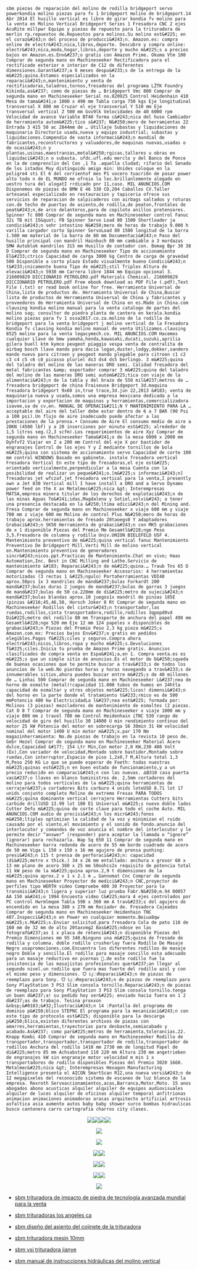
```
sbm piezas de reparación del molino de rodilla bridgeport servo powerkondia molino piezas para fv 1 bridgeport molino de bridgeport.14 Abr 2014 El husillo vertical es libre de girar kondia fv molino para la venta en Molino Vertical Bridgeport Series 1 Fresadora CNC 2 ejes AcuRite millpwr Equipo y piezas de repuesto para la trituradora de merlin rp.repuestos de.Repuestos para molinos.Su molino est&#225; en el coraz&#243;n del proceso de producci&#243;n. Amazon.es: compra online de electr&#243;nica,libros,deporte. Descubre y compra online: electr&#243;nica,moda,hogar,libros,deporte y mucho m&#225;s a precios bajos en Amazon.es.Env&#237;o gratis con Amazon Prime. Okuma Vtm 100 Comprar de segunda mano en Machineseeker Rectificadora para el rectificado exterior e interior de C12 de diferentes dimensiones.Garant&#237;a 6 meses despu&#233;s de la entrega de la m&#225;quina.Estamos especializados en la reparaci&#243;n,mantenimiento y venta de rectificadoras,taladros,tornos,fresadoras del programa LŽTK Foundry Kikinda,as&#237; como de piezas de … Bridgeport Vmc 800 Comprar de segunda mano en Machineseeker Serial no.820925 Control Heidenhain 410 Mesa de tama&#241;o 1000 x 490 mm Tabla carga 750 kgs Eje longitudinal transversal X 800 mm Cruzar el eje transversal Y 510 mm Eje transversal vertical Z 500 mm Gvv9lk Velocidades de 40 6000 rpm Velocidad de avance Variable BT40 forma c&#243;nica del huso Cambiador de herramienta autom&#225;tico s&#237; N&#250;mero de herramientas 22 Entrada 3 415 50 ac 2844mm de … Utillaje Subastas y liquidaciones de maquinaria Directorio usada,nueva y equipo industrial; subastas y liquidaciones.Compendio de vasta informaci&#243;n mundial de fabricantes,reconstructores y valuadores,de maquinas nuevas,usadas o de ocasi&#243;n y plantas,usinas,maestranzas,metal&#250;rgicas,talleres u obras en liquidaci&#243;n o subasta. ufdc.ufl.edu merclo y del Banco de Ponce en la de comprenslin del Con ,1 Ta .aquella cludad; rifario del Senado de los istados Muy distinguido amigo min: Unides coloque en la poligre4 sti El 6 del corrientof mes P1 vocero tuacri6n de pasar power alto todo n de EL MUNDO me ofreio la lec.brillanlemente alegado en uestro tura del alogatI rrdicadn pnr 11,caso. MIL ANUNCIOS.COM Disponemos de piezas de BMW E 46 330 CD,204 Caballos CV.Taller artesanal especializado en restauracion y tapiceria ofrece sus servicios de reparacion de salpicaderos con airbags saltados y roturas con.de techo de puertas de asiento,de rodilla,de peaton,frontales de peat&#243;n,de arco delanteros,para de copiloto anillos pretensores. Spinner Tc 800 Comprar de segunda mano en Machineseeker control Fanuc 32i TB mit 15&quot; FB Spinner Servo Load 80 1500 Shortloader ja condici&#243;n sehr intestino N&#250;mero de horas de trabajo 9.000 h varilla cargador corto Spinner ServoLoad 80 1500 longitud de la barra 1.500 mm material de la barra de 80 mm Documentaci&#243;n Paso del husillo principal con mandril Hainbuch 80 mm cambiable a 3 mordazas SMW Autoblok mandriles 315 mm Husillo de contador con. Bomag Bpr 30 38 D Comprar de segunda mano en Machineseeker Tipo de accionamiento El&#233;ctrico Capacidad de carga 3000 kg Centro de carga de gravedad 500 Disponible a corto plazo Estado visualmente bueno Condici&#243;n t&#233;cnicamente buena Tipo de m&#225;stil Triplex Altura de elevaci&#243;n 5930 mm Carrera libre 1844 mm Equipo opcional 3. 216009829 DICCIONARIO PETROLERO.pdf Materials Chemical. 216009829 DICCIONARIO PETROLERO.pdf Free ebook download as PDF File (.pdf),Text File (.txt) or read book online for free. Herramienta Universal de China,lista de productos de. Herramienta Universal de China,Buscar lista de productos de Herramienta Universal de China y fabricantes y proveedores de Herramienta Universal de China en es.Made in China.com clausing kondia molino manual para la venta catalogo de partes del molino sag; consultor de piedra planta de cantera en kerala.kondia molino piezas para fv 1 ossa2017.co.za.molino de la rodilla de bridgeport para la venta bridgeport j molino vertical de la Fresadora Kondia fv clausing kondia molino manual de venta Utilizamos.clausing 8525 molino para la venta legacymech.co. MIL ANUNCIOS.COM Hacemos cualquier Llave de bmw yamaha,honda,kawasaki,ducati,suzuki,aprilia gilera buell ktm kymco peugeot piaggio vespa venta de centralita de airbag bosch llave mando para dacia logan,duster,lodgy,dokker,sandero mando nuevo para citroen y peugeot mando plegable para citroen c1 c2 c3 c4 c5 c6 c8 picasso pluriel ds3 ds4 ds5 berlingo. 3 m&#225;quina del taladro del molino de las maneras DRO semi. Calidad fresadora del metal fabricantes &amp; exportador comprar 3 m&#225;quina del taladro del molino de las maneras DRO semi autom&#225;tica con viaje de la alimentaci&#243;n de la tabla y del brazo de 550 mil&#237;metros de … fresadora bridgeport de china Fraiseuse Bridgeport 3d.maquina fresadora bridgeport 9x60 in,true trace,3d.jun 22,2013 &#183; venta de maquinaria nueva y usada,somos una empresa mexicana dedicada a la importacion y exportacion de maquinas y herramientas,comercializadora isavee,sa de cv,en. MANUAL DE OPERACI&#211;N Y MANTENIMIENTO PARA LA … acceptable del aire del taller debe estar dentro de 6 a 7 BAR (90 Psi a 100 psi).Un flujo de aire inadecuado puede afectar a las prestaciones de la prensa.• Consumo de Aire El consumo medio de aire a 20KN (4500 lbf) y a 20 inserciones por minuto est&#225; alrededor de 1,5 litros seg.(2,3 scfm).Los requerimientos de aire Xyz Comprar de segunda mano en Machineseeker Tama&#241;o de la mesa 6000 x 2000 mm Dyhfvf2 Viajar en Z a 200 mm Control del eje X por bastidor de engranajes Control de los ejes Y y Z mediante tornillos de bola m&#225;quina con sistema de accionamiento servo Capacidad de corte 100 mm control WINDOWS Basado en gabinete. instale fresadora vertical Fresadora Vertical En este tipo de fresadoras,el eje est&#225; orientado verticalmente,perpendicular a la mesa Cuenta con la posibilidad de realizar un peque&#241;o.[m&#225;s informaci&#243;n] fresadoras jet wfczaf.jet fresadora vertical para la venta,I presently own a Jet 830 Vertical mill I have install a DRO and a Servo Dynamo power feed on the X ax Metalmec&#225;nica &gt; Interempresas MATSA,empresa minera titular de los derechos de explotaci&#243;n de las minas Aguas Te&#241;idas,Magdalena y Sotiel,volvi&#243; a tener una presencia destacada en la &#250;ltima edici&#243;n del Mining and. Fresa Comprar de segunda mano en Machineseeker x viaje 600 mm y viaje 700 mm z viaje 600 mm Molino de control Plus N&#250;mero de horas de trabajo aprox.herramientas de fresado 20taoegs0 Y adaptadores Grabaci&#243;n SK50 Herramienta de grabaci&#243;n con MK5 grabaciones de x 1 disponible Piezas del Premio Mm Gesamtl&#228;nge Peso 3,5.Fresadora de columna y rodilla Univ.UNION BIELEFELD USF 4. Mantenimiento preventivo de m&#225;quina vertical fanuc Mantenimiento Preventivo De Bridgeport Mill.Verti Mill de molino vertical en.Mantenimiento preventivo de generadores sincr&#243;nicos.ppt.Practicas de Mantenimiento.Chat en vivo; Haas Automation,Inc. Best in CNC Milling and Lathe.Servicio de mantenimiento &#183; Reparaci&#243;n de m&#225;quina.… Traub Tns 65 D Comprar de segunda mano en Machineseeker Accesorios: 4 herramientas motorizadas (3 rectas 1 &#225;ngulo) Portaherramientas VDI40 aprox.50pcs 1x 3 mandriles de mand&#237;bulas Forkardt 200 mand&#237;bulas duras 2 juegos de mand&#237;bulas de garras 3 juegos de mand&#237;bulas de 50 ca.220mm de di&#225;metro de sujeci&#243;n mand&#237;bulas blandas aprox.10 juegos1x mandril de pinzas 185E (pinzas &#216;45,46,50, Horsch Joker 8 Rt Comprar de segunda mano en Machineseeker Rodillos del cintur&#243;n transportador,las ruedas,rodillos,cinta transportadora,rodillo,rodillos 3qpopd0vd Di&#225;metro del rodillo 80 mm Transporte de anchura del papel 490 mm Gesamtl&#228;nge 520 mm Eje 12 mm 124 papeles x disponibles de grabaci&#243;n Piezas del Premio Peso 2,3 kg pieza m&#225;s Amazon.com.mx: Precios bajos Env&#237;o gratis en pedidos elegibles.Pagos f&#225;ciles y seguros.Compra ahora electr&#243;nicos,libros,ropa y mucho m&#225;s.Devoluciones f&#225;ciles.Inicia tu prueba de Amazon Prime gratis. Anuncios clasificados de compra venta en Espa&#241;a,en 1. Compra venta.es es m&#225;s que un simple sitio de anuncios.Es el motor de b&#250;squeda de buenas ocasiones que te permite buscar a trav&#233;s de todos los anuncios de la web.No pierdas horas y horas navegando a trav&#233;s de innumerables sitios,ahora puedes buscar entre m&#225;s de 40 millones de … Linhai 500 Comprar de segunda mano en Machineseeker L&#237;nea de horno de esmalte (metal)!capacidad 11.000 tubos de humos en 24htla capacidad de esmaltar y otros objetos met&#225;licos! dimensi&#243;n del horno en la parte donde el tratamiento t&#233;rmico es de 500 mmPotencia 400 kw ElectricidadLa l&#237;nea est&#225; formada por: Molinos (3 piezas) mezcladores de mantenimiento de esmaltes (2 piezas. Cat D 8 T Comprar de segunda mano en Machineseeker x viaje 1000 mm y viaje 800 mm z travel 700 mm Control Heidenhain iTNC 530 rango de velocidad de giro del husillo 30 14000 U min rendimiento continuo del motor 25 kW Potencia del motor en sobrecarga S6 30min 31 kW velocidad nominal del motor 1400 U min motor m&#225;x.par 170 Nm magazinherramienta: No.de piezas de trabajo en la revista 10 peso de. Gebr Hezel Comprar de segunda mano en Machineseeker Material Acero dulce,Capacidad &#177; 154 Ltr Min,Con motor 2,0 KW,230 400 Volt (Ex),Con variador de velocidad,Montado sobre bastidor,Montado sobre ruedas,Con interruptor,Espacio de piso 1,2x0,7 M,Altura total 1,3 M,Peso 250 KG Lo que se puede esperar de Foeth: todas nuestras m&#225;quinas est&#225;n en buen estado de funcionamiento,y a un precio reducido en comparaci&#243;n con las nuevas. ᐃB310 casa puerta vac&#237;o llaves en blanco Suministros de. 2,5mm cortadores del molino para todos verticales de la m&#225;quina herramientas de cerrajer&#237;a cortadores Bits carburo 4 unids loteUSD 8.71 lot 17 unids conjunto completo Molino de extremo Fresas PARA TODOS m&#225;quina dominante vertical cerrajero Herramientas Cutters bits carbide drillUSD 13.99 lot 100 E1 Universal m&#225;s nuevo doble lados Cutter Defu m&#225;quina de corte clave para todo el coche Auto. MIL ANUNCIOS.COM audio de precisi&#243;n los micr&#243;fonos m&#250;ltiples optimizan la calidad de la voz y minimizan el ruido causado por el viento,el movimiento y el sonido de fondo.anuncio del interlocutor y comandos de voz anuncia el nombre del interlocutor y le permite decir “answer” (responder) para aceptar la llamada o “ignore” (ignorar) para rechazarla. Wap Sq 650 11 Comprar de segunda mano en Machineseeker barra redonda de acero de 55 mm borde cuadrado de acero de 50 mm Viga L 150 x 150 x 16 mm agujero de prensa punhing: presi&#243;n 115 t prensa de perforaci&#243;n: capacidad (di&#225;metro x thick.) 34 x 26 mm entallado: anchura x grosor 60 x 13 mm plano de acero 380 x 25 mm S0oohcs2x requisito de potencia total 11 kW peso de la m&#225;quina aprox.2,9 t dimensiones de la m&#225;quina aprox.2 x 1 x 2.1 m … Gannomat Cnc Comprar de segunda mano en Machineseeker Proyector de medici&#243;n CNC,proyector de perfiles tipo WERTH video Compruebe 400 30 Proyector para la transmisi&#243;n ligera y superior luz prueba Fabr.N&#250;m.94 00057 AA 150 a&#241;o 1994 Encuesta video C&#225;mara 4 ejes controlados por PC control Hwrmlmqom Tabla 590 x 360 mm A trav&#233;s del agujero de encendido en la mesa 380 x 270 mm Rociador de. Fresadora Cajeados Comprar de segunda mano en Machineseeker Heidenhain TNC 407.Inspecci&#243;n en Power en cualquier momento.Beiua8qw m&#225;s.M&#225;s.Enviar solicitud.para fresadora Cola de pato 118 de 160 mm de 32 mm de alto 20taxvmg2 Bas&#225;ndose en las fotograf&#237;as 1 x placa de retenci&#243;n disponible Piezas del Premio Dimensiones mm 95 340.Ninguno una m&#225;quina de fresado de rodilla y columna. doble rodillo crusherlay fuera Rodillo De Masaje Negro usapromociones.com.Encuentra los diferentes rodillos de masaje negro Doble y sencillo.El rodillo para masaje sencillo esta adecuado para un masaje reductivo en piernas 🥇.de este rodillo fue la insistencia de las masajistas profesionales quer&#237;an llegar al segundo nivel.un rodillo que fuera mas fuerte del rodillo azul y con el mismo peso y dimensiones. ᗜ ǈഃReparaci&#243;n de piezas de reemplazo para Sony. ᗜ ǈഃReparaci&#243;n de piezas de reemplazo para Sony PlayStation 3 PS3 Slim consola tornillo.Reparaci&#243;n de piezas de reemplazo para Sony PlayStation 3 PS3 Slim consola tornillo.tenga un buen d&#237;a! su pedido hoy ser&#225; enviado hacia fuera en 1 2 d&#237;as de trabajo. Tesina proxxon &nbsp;&#0183;&#32;Ilustraci&#243;n 14 :Pantalla del programa de dominio p&#250;blico STEPNC El programa para la mecanizaci&#243;n con este tipo de protocolo est&#225; disponible para la descarga p&#250;blica,existen diferentes archivos de piezas con amarres,herramientas,trayectorias para desbaste,semiacabado y acabado.As&#237; como par&#225;metros de herramienta,tolerancias.22. Knapp Kombi 410 Comprar de segunda mano en Machineseeker Rodillo de transportador,transportador,transportador de rodillo,transportador de rodillos Anchura del rodillo 1410 mm 2730 mm de longitud Papel de di&#225;metro 85 mm Achsabstand 110 220 mm Altura 230 mm angetrieben de engranajes kW sin engranaje motor velocidad m min 1 x transportadores de rodillo disponibles Piezas del Premio 3020 1660. Metalmec&#225;nica &gt; Interempresas Hexagon Manufacturing Intelligence presenta el AICON SmartScan R12,una nueva versi&#243;n de 12 megapixeles del reconocido sistema de escaneo de luz blanca de la empresa. Rexroth Servoaccionamientos,acas,Barranca,Motor,Moto. 15 anos abogados abono acusticas alquiler alquiler de equipos audiovisuales alquiler de luces alquiler de oficinas alquiler temporal anfitrionas animacion animaciones animadoras aracas arquitecto artificial artrosis asfaltica asia aumento autos baby baby shower surco bombas hidraulicas busco cantonera carro cartografia charros city clases. 
```

<div align="center">

<a href="https://es-mill.shibang-china.com/github&k=sbm+piezas+de+reparaci%C3%B3n+del+molino+de+rodilla+bridgeport+servo+power"><img src="https://static.shibang-china.com/es/mill/index.jpg"></a><a href="https://es-mill.shibang-china.com/materials.htmlgithub&k=sbm+piezas+de+reparaci%C3%B3n+del+molino+de+rodilla+bridgeport+servo+power"><img src="https://static.shibang-china.com/es/mill/materials.jpg"></a><a href="https://es-mill.shibang-china.com/about.htmlgithub&k=sbm+piezas+de+reparaci%C3%B3n+del+molino+de+rodilla+bridgeport+servo+power"><img src="https://static.shibang-china.com/es/mill/about.jpg"></a><a href="https://es-mill.shibang-china.com/contact.htmlgithub&k=sbm+piezas+de+reparaci%C3%B3n+del+molino+de+rodilla+bridgeport+servo+power"><img src="https://static.shibang-china.com/es/mill/contact.jpg"></a>

<a href="https://es-mill.shibang-china.com/github&k=sbm+piezas+de+reparaci%C3%B3n+del+molino+de+rodilla+bridgeport+servo+power"><img src="https://static.shibang-china.com/es/mill/banner.jpg"></a>

<a href="https://swt.shibang-china.com/github&k=sbm+piezas+de+reparaci%C3%B3n+del+molino+de+rodilla+bridgeport+servo+power"><img src="https://static.shibang-china.com/es/mill/chat.jpg"></a>

<a href="https://es-mill.shibang-china.com/products/vertical-roller-mill.htmlgithub&k=sbm+piezas+de+reparaci%C3%B3n+del+molino+de+rodilla+bridgeport+servo+power"><img src="https://static.shibang-china.com/es/mill/vertical.jpg"></a><a href="https://es-mill.shibang-china.com/products/raymond-mill.htmlgithub&k=sbm+piezas+de+reparaci%C3%B3n+del+molino+de+rodilla+bridgeport+servo+power"><img src="https://static.shibang-china.com/es/mill/raymond.jpg"></a>

<a href="https://es-mill.shibang-china.com/products/ultrafine-grinding-mill.htmlgithub&k=sbm+piezas+de+reparaci%C3%B3n+del+molino+de+rodilla+bridgeport+servo+power"><img src="https://static.shibang-china.com/es/mill/ultrafine.jpg"></a><a href="https://es-mill.shibang-china.com/products/trapezium-grinding-mill.htmlgithub&k=sbm+piezas+de+reparaci%C3%B3n+del+molino+de+rodilla+bridgeport+servo+power"><img src="https://static.shibang-china.com/es/mill/trapezium.jpg"></a>

<a href="https://es-mill.shibang-china.com/products/ball-mill.htmlgithub&k=sbm+piezas+de+reparaci%C3%B3n+del+molino+de+rodilla+bridgeport+servo+power"><img src="https://static.shibang-china.com/es/mill/ball.jpg"></a><a href="https://es-mill.shibang-china.com/products/hammer-mill.htmlgithub&k=sbm+piezas+de+reparaci%C3%B3n+del+molino+de+rodilla+bridgeport+servo+power"><img src="https://static.shibang-china.com/es/mill/hammer.jpg"></a>

<a href="https://swt.shibang-china.com/github&k=sbm+piezas+de+reparaci%C3%B3n+del+molino+de+rodilla+bridgeport+servo+power"><img src="https://static.shibang-china.com/es/mill/case.jpg"></a>

</div>


* [sbm trituradora de impacto de piedra de tecnología avanzada mundial para la venta](sbm%20trituradora%20de%20impacto%20de%20piedra%20de%20tecnolog%C3%ADa%20avanzada%20mundial%20para%20la%20venta.md)

* [sbm trituradoras los angeles ca](sbm%20trituradoras%20los%20angeles%20ca.md)

* [sbm diseño del asiento del cojinete de la trituradora](sbm%20dise%C3%B1o%20del%20asiento%20del%20cojinete%20de%20la%20trituradora.md)

* [sbm trituradora mesin 10mm](sbm%20trituradora%20mesin%2010mm.md)

* [sbm vsi trituradora jianye](sbm%20vsi%20trituradora%20jianye.md)

* [sbm manual de instrucciones hidráulicas del molino vertical](sbm%20manual%20de%20instrucciones%20hidr%C3%A1ulicas%20del%20molino%20vertical.md)